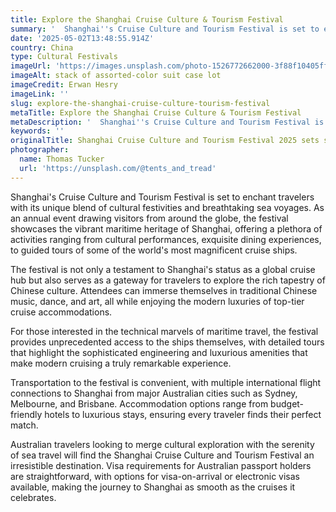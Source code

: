 ```yaml
---
title: Explore the Shanghai Cruise Culture & Tourism Festival
summary: '  Shanghai''s Cruise Culture and Tourism Festival is set to enchant travelers with its unique blend of cultural festivities and breathtaking sea voyages....'
date: '2025-05-02T13:48:55.914Z'
country: China
type: Cultural Festivals
imageUrl: 'https://images.unsplash.com/photo-1526772662000-3f88f10405ff'
imageAlt: stack of assorted-color suit case lot
imageCredit: Erwan Hesry
imageLink: ''
slug: explore-the-shanghai-cruise-culture-tourism-festival
metaTitle: Explore the Shanghai Cruise Culture & Tourism Festival
metaDescription: '  Shanghai''s Cruise Culture and Tourism Festival is set to enchant travelers with its unique blend of cultural festivities and breathtaking sea voyages....'
keywords: ''
originalTitle: Shanghai Cruise Culture and Tourism Festival 2025 sets sail - China Daily
photographer:
  name: Thomas Tucker
  url: 'https://unsplash.com/@tents_and_tread'
---
```







Shanghai's Cruise Culture and Tourism Festival is set to enchant travelers with its unique blend of cultural festivities and breathtaking sea voyages. As an annual event drawing visitors from around the globe, the festival showcases the vibrant maritime heritage of Shanghai, offering a plethora of activities ranging from cultural performances, exquisite dining experiences, to guided tours of some of the world's most magnificent cruise ships.

The festival is not only a testament to Shanghai's status as a global cruise hub but also serves as a gateway for travelers to explore the rich tapestry of Chinese culture. Attendees can immerse themselves in traditional Chinese music, dance, and art, all while enjoying the modern luxuries of top-tier cruise accommodations.

For those interested in the technical marvels of maritime travel, the festival provides unprecedented access to the ships themselves, with detailed tours that highlight the sophisticated engineering and luxurious amenities that make modern cruising a truly remarkable experience.

Transportation to the festival is convenient, with multiple international flight connections to Shanghai from major Australian cities such as Sydney, Melbourne, and Brisbane. Accommodation options range from budget-friendly hotels to luxurious stays, ensuring every traveler finds their perfect match.

Australian travelers looking to merge cultural exploration with the serenity of sea travel will find the Shanghai Cruise Culture and Tourism Festival an irresistible destination. Visa requirements for Australian passport holders are straightforward, with options for visa-on-arrival or electronic visas available, making the journey to Shanghai as smooth as the cruises it celebrates.
